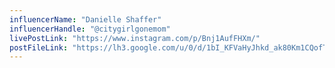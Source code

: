 ```yaml
---
influencerName: "Danielle Shaffer"
influencerHandle: "@citygirlgonemom"
livePostLink: "https://www.instagram.com/p/Bnj1AufFHXm/"
postFileLink: "https://lh3.google.com/u/0/d/1bI_KFVaHyJhkd_ak80Km1CQofTzfssDH"
---
```

